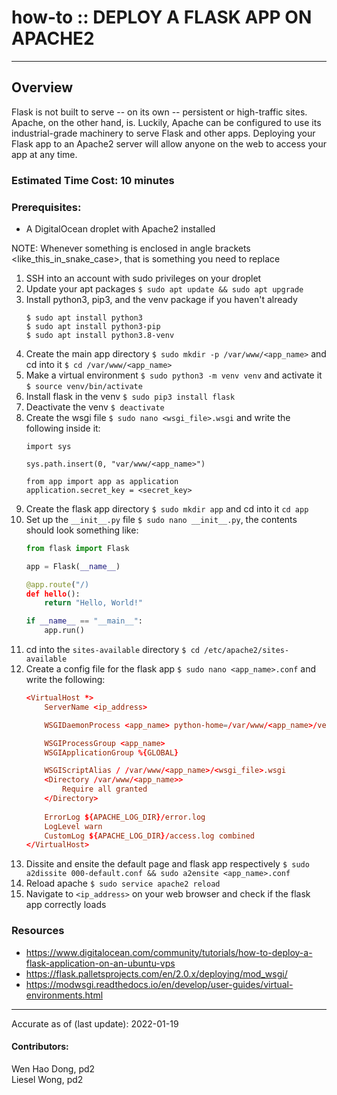 # how-to :: DEPLOY A FLASK APP ON APACHE2
---
## Overview
Flask is not built to serve -- on its own -- persistent or high-traffic sites. Apache, on the other hand, is. Luckily, Apache can be configured to use its industrial-grade machinery to serve Flask and other apps. Deploying your Flask app to an Apache2 server will allow anyone on the web to access your app at any time. 

### Estimated Time Cost: 10 minutes

### Prerequisites:

- A DigitalOcean droplet with Apache2 installed

NOTE: Whenever something is enclosed in angle brackets <like_this_in_snake_case>, that is something
you need to replace

1. SSH into an account with sudo privileges on your droplet
1. Update your apt packages `$ sudo apt update && sudo apt upgrade`
1. Install python3, pip3, and the venv package if you haven't already
    ```
    $ sudo apt install python3
    $ sudo apt install python3-pip
    $ sudo apt install python3.8-venv
    ```
1. Create the main app directory `$ sudo mkdir -p /var/www/<app_name>` and cd into it `$ cd /var/www/<app_name>`
1. Make a virtual environment `$ sudo python3 -m venv venv` and activate it `$ source venv/bin/activate`
1. Install flask in the venv `$ sudo pip3 install flask`
1. Deactivate the venv `$ deactivate`
1. Create the wsgi file `$ sudo nano <wsgi_file>.wsgi` and write the following inside it:
    ```wsgi
    import sys

    sys.path.insert(0, "var/www/<app_name>")

    from app import app as application
    application.secret_key = <secret_key>
    ```
1. Create the flask app directory `$ sudo mkdir app` and cd into it `cd app`
1. Set up the `__init__.py` file `$ sudo nano __init__.py`, the contents should look something like:
    ```python
    from flask import Flask

    app = Flask(__name__)

    @app.route("/)
    def hello():
        return "Hello, World!"

    if __name__ == "__main__":
        app.run()
    ```
1. cd into the `sites-available` directory `$ cd /etc/apache2/sites-available`
1. Create a config file for the flask app `$ sudo nano <app_name>.conf` and write the following:
    ```conf
    <VirtualHost *>
        ServerName <ip_address>

        WSGIDaemonProcess <app_name> python-home=/var/www/<app_name>/venv

        WSGIProcessGroup <app_name>
        WSGIApplicationGroup %{GLOBAL}

        WSGIScriptAlias / /var/www/<app_name>/<wsgi_file>.wsgi
        <Directory /var/www/<app_name>>
            Require all granted
        </Directory>
        
        ErrorLog ${APACHE_LOG_DIR}/error.log
        LogLevel warn
        CustomLog ${APACHE_LOG_DIR}/access.log combined
    </VirtualHost>
    ```
1. Dissite and ensite the default page and flask app respectively `$ sudo a2dissite 000-default.conf && sudo a2ensite <app_name>.conf`
1. Reload apache `$ sudo service apache2 reload`
1. Navigate to `<ip_address>` on your web browser and check if the flask app correctly loads


### Resources
* https://www.digitalocean.com/community/tutorials/how-to-deploy-a-flask-application-on-an-ubuntu-vps
* https://flask.palletsprojects.com/en/2.0.x/deploying/mod_wsgi/
* https://modwsgi.readthedocs.io/en/develop/user-guides/virtual-environments.html

---

Accurate as of (last update): 2022-01-19

#### Contributors:  
Wen Hao Dong, pd2  
Liesel Wong, pd2
